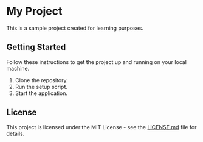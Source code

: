 # My Project

This is a sample project created for learning purposes.

## Getting Started

Follow these instructions to get the project up and running on your local machine.

1. Clone the repository.
2. Run the setup script.
3. Start the application.

## License

This project is licensed under the MIT License - see the [LICENSE.md](LICENSE.md) file for details.
